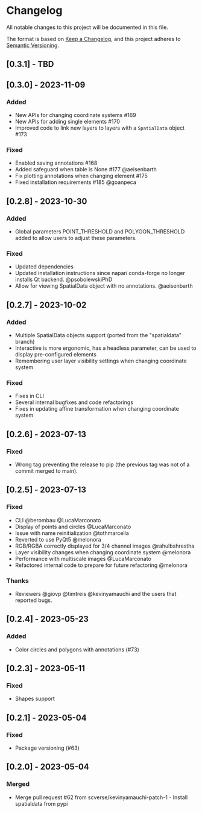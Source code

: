 # Changelog

All notable changes to this project will be documented in this file.

The format is based on [Keep a Changelog][],
and this project adheres to [Semantic Versioning][].

[keep a changelog]: https://keepachangelog.com/en/1.0.0/
[semantic versioning]: https://semver.org/spec/v2.0.0.html

## [0.3.1] - TBD

## [0.3.0] - 2023-11-09

### Added

- New APIs for changing coordinate systems #169
- New APIs for adding single elements #170
- Improved code to link new layers to layers with a `SpatialData` object #173

### Fixed

- Enabled saving annotations #168
- Added safeguard when table is None #177 @aeisenbarth
- Fix plotting annotations when changing element #175
- Fixed installation requirements #185 @goanpeca

## [0.2.8] - 2023-10-30

### Added

- Global parameters POINT_THRESHOLD and POLYGON_THRESHOLD added to allow users to adjust these parameters.

### Fixed

- Updated dependencies
- Updated installation instructions since napari conda-forge no longer installs Qt backend. @psobolewskiPhD
- Allow for viewing SpatialData object with no annotations. @aeisenbarth

## [0.2.7] - 2023-10-02

### Added

- Multiple SpatialData objects support (ported from the "spatialdata" branch)
- Interactive is more ergonomic, has a headless parameter, can be used to display pre-configured elements
- Remembering user layer visibility settings when changing coordinate system

### Fixed

- Fixes in CLI
- Several internal bugfixes and code refactorings
- Fixes in updating affine transformation when changing coordinate system

## [0.2.6] - 2023-07-13

### Fixed

- Wrong tag preventing the release to pip (the previous tag was not of a commit merged to main).

## [0.2.5] - 2023-07-13

### Fixed

- CLI @berombau @LucaMarconato
- Display of points and circles @LucaMarconato
- Issue with name reinitialization @tothmarcella
- Reverted to use PyQt5 @melonora
- RGB/RGBA correctly displayed for 3/4 channel images @rahulbshrestha
- Layer visibility changes when changing coordinate system @melonora
- Performance with multiscale images @LucaMarconato
- Refactored internal code to prepare for future refactoring @melonora

### Thanks

- Reviewers @giovp @timtreis @kevinyamauchi and the users that reported bugs.

## [0.2.4] - 2023-05-23

### Added

- Color circles and polygons with annotations (#73)

## [0.2.3] - 2023-05-11

### Fixed

- Shapes support

## [0.2.1] - 2023-05-04

### Fixed

- Package versioning (#63)

## [0.2.0] - 2023-05-04

### Merged

- Merge pull request #62 from scverse/kevinyamauchi-patch-1 - Install spatialdata from pypi
